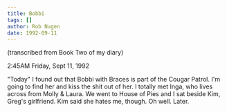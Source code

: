```yaml
---
title: Bobbi
tags: []
author: Rob Nugen
date: 1992-09-11
---
```


<p class=note>(transcribed from Book Two of my diary)

<p class=date>2:45AM Friday, Sept 11, 1992</p>

<p>"Today" I found out that Bobbi with Braces is part of the Cougar
Patrol.  I'm going to find her and kiss the shit out of her.  I
totally met Inga, who lives across from Molly & Laura.  We went to
House of Pies and I sat beside Kim, Greg's girlfriend.  Kim said she
hates me, though.  Oh well.  Later.</p>
